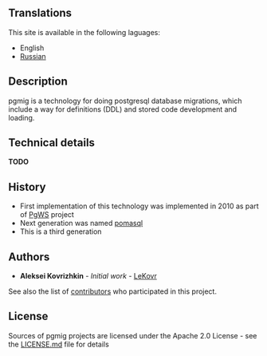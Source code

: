 ## Translations

This site is available in the following laguages:

* English
* [Russian](/ru)

## Description

pgmig is a technology for doing postgresql database migrations, which include a way for definitions (DDL) and stored code development and loading.

## Technical details

**TODO**

## History

* First implementation of this technology was implemented in 2010 as part of [PgWS](https://github.com/LeKovr/pgws) project
* Next generation was named [pomasql](https://github.com/pomasql)
* This is a third generation

## Authors

* **Aleksei Kovrizhkin** - *Initial work* - [LeKovr](https://github.com/LeKovr)

See also the list of [contributors](https://github.com/pomasql/poma/graphs/contributors) who participated in this project.

## License

Sources of pgmig projects are licensed under the Apache 2.0 License - see the [LICENSE.md](https://github.com/pgmig/pgmig/blob/master/LICENSE) file for details
